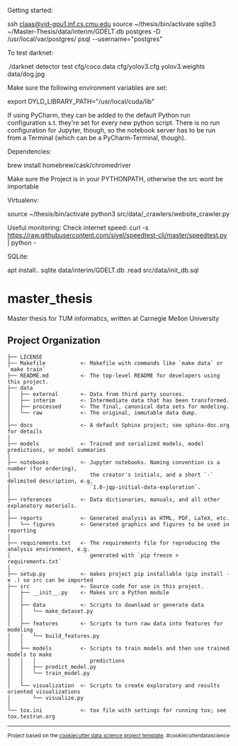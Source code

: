 Getting started:

ssh claas@vid-gpu1.inf.cs.cmu.edu
source ~/thesis/bin/activate
sqlite3 ~/Master-Thesis/data/interim/GDELT.db
postgres -D /usr/local/var/postgres/
psql --username="postgres"


To test darknet:

./darknet detector test cfg/coco.data cfg/yolov3.cfg yolov3.weights data/dog.jpg


Make sure the following environment variables are set:

export DYLD_LIBRARY_PATH="/usr/local/cuda/lib"

If using PyCharm, they can be added to the default Python run configuration s.t. they're set for every new python script.
There is no run configuration for Jupyter, though, so the notebook server has to be run from a Terminal (which can be a PyCharm-Terminal, though).

Dependencies:

brew install homebrew/cask/chromedriver

Make sure the Project is in your PYTHONPATH, otherwise the src wont be importable

Virtualenv:

source ~/thesis/bin/activate
python3 src/data/_crawlers/website_crawler.py

Useful monitoring:
Check internet speed:
curl -s https://raw.githubusercontent.com/sivel/speedtest-cli/master/speedtest.py | python -


SQLite:

apt install..
sqlite data/interim/GDELT.db
.read src/data/init_db.sql

master_thesis
==============================

Master thesis for TUM informatics, written at Carnegie Mellon University

Project Organization
------------

    ├── LICENSE
    ├── Makefile           <- Makefile with commands like `make data` or `make train`
    ├── README.md          <- The top-level README for developers using this project.
    ├── data
    │   ├── external       <- Data from third party sources.
    │   ├── interim        <- Intermediate data that has been transformed.
    │   ├── processed      <- The final, canonical data sets for modeling.
    │   └── raw            <- The original, immutable data dump.
    │
    ├── docs               <- A default Sphinx project; see sphinx-doc.org for details
    │
    ├── models             <- Trained and serialized models, model predictions, or model summaries
    │
    ├── notebooks          <- Jupyter notebooks. Naming convention is a number (for ordering),
    │                         the creator's initials, and a short `-` delimited description, e.g.
    │                         `1.0-jqp-initial-data-exploration`.
    │
    ├── references         <- Data dictionaries, manuals, and all other explanatory materials.
    │
    ├── reports            <- Generated analysis as HTML, PDF, LaTeX, etc.
    │   └── figures        <- Generated graphics and figures to be used in reporting
    │
    ├── requirements.txt   <- The requirements file for reproducing the analysis environment, e.g.
    │                         generated with `pip freeze > requirements.txt`
    │
    ├── setup.py           <- makes project pip installable (pip install -e .) so src can be imported
    ├── src                <- Source code for use in this project.
    │   ├── __init__.py    <- Makes src a Python module
    │   │
    │   ├── data           <- Scripts to download or generate data
    │   │   └── make_dataset.py
    │   │
    │   ├── features       <- Scripts to turn raw data into features for modeling
    │   │   └── build_features.py
    │   │
    │   ├── models         <- Scripts to train models and then use trained models to make
    │   │   │                 predictions
    │   │   ├── predict_model.py
    │   │   └── train_model.py
    │   │
    │   └── visualization  <- Scripts to create exploratory and results oriented visualizations
    │       └── visualize.py
    │
    └── tox.ini            <- tox file with settings for running tox; see tox.testrun.org


--------

<p><small>Project based on the <a target="_blank" href="https://drivendata.github.io/cookiecutter-data-science/">cookiecutter data science project template</a>. #cookiecutterdatascience</small></p>

